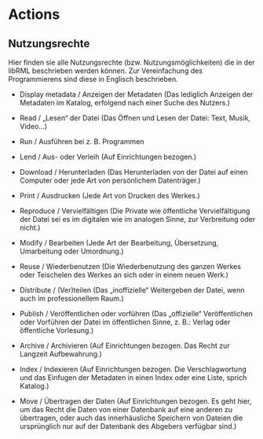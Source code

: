 # Actions
## Nutzungsrechte

Hier finden sie alle Nutzungsrechte (bzw. Nutzungsmöglichkeiten) die in der libRML beschrieben werden können. 
Zur Vereinfachung des Programmierens sind diese in Englisch beschrieben. 


- Display metadata / Anzeigen der Metadaten
(Das lediglich Anzeigen der Metadaten im Katalog, erfolgend nach einer Suche des Nutzers.)

- Read / „Lesen“ der Datei
(Das Öffnen und Lesen der Datei: Text, Musik, Video…)  

- Run / Ausführen bei z. B. Programmen

- Lend / Aus- oder Verleih
(Auf Einrichtungen bezogen.)

- Download / Herunterladen
(Das Herunterladen von der Datei auf einen Computer oder jede Art von persönlichem Datenträger.)

- Print / Ausdrucken
(Jede Art von Drucken des Werkes.)

- Reproduce / Vervielfältigen
(Die Private wie öffentliche Vervielfältigung der Datei sei es im digitalen wie im analogen Sinne, zur Verbreitung oder nicht.)

- Modify / Bearbeiten
(Jede Art der Bearbeitung, Übersetzung, Umarbeitung oder Umordnung.)

- Reuse / Wiederbenutzen
(Die Wiederbenutzung des ganzen Werkes oder Teischelen des Werkes an sich oder in einem neuen Werk.)

- Distribute / (Ver)teilen
(Das „inoffizielle“ Weitergeben der Datei, wenn auch im professionellem Raum.)

- Publish / Veröffentlichen oder vorführen
(Das „offizielle“ Veröffentlichen oder Vorführen der Datei im öffentlichen Sinne, z. B.: Verlag oder öffentliche Vorlesung.)

- Archive / Archivieren
(Auf Einrichtungen bezogen. Das Recht zur Langzeit Aufbewahrung.)

- Index / Indexieren
(Auf Einrichtungen bezogen. Die Verschlagwortung und das Einfugen der Metadaten in einen Index oder eine Liste, sprich Katalog.)

- Move / Übertragen der Daten
(Auf Einrichtungen bezogen. Es geht hier, um das Recht die Daten von einer Datenbank auf eine anderen zu übertragen, oder auch das innerhäusliche Speichern von Dateien die ursprünglich nur auf der Datenbank des Abgebers verfügbar sind.)
